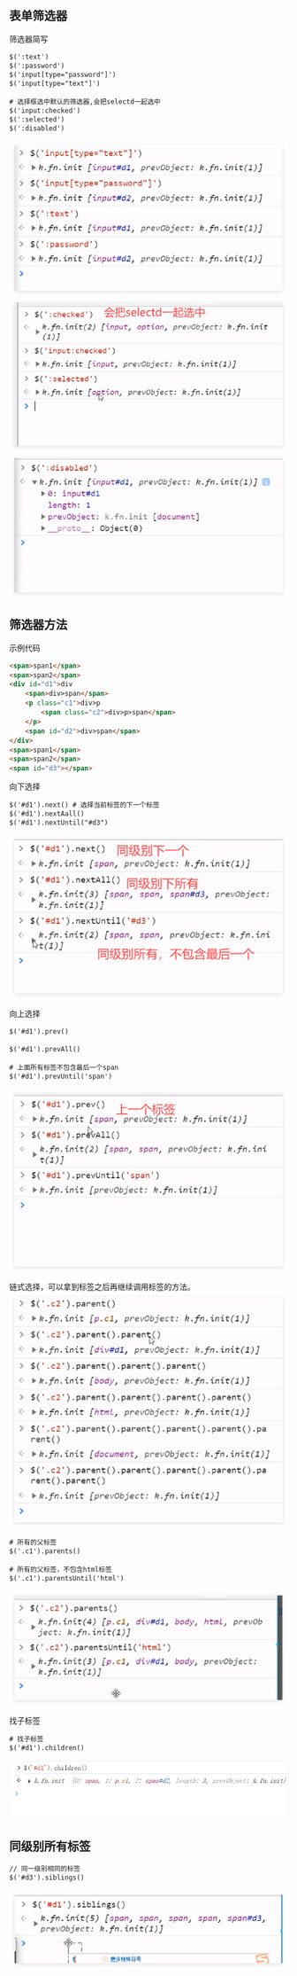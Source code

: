 
## 表单筛选器
筛选器简写
```text
$(':text')
$(':password')
$('input[type="password"]')
$('input[type="text"]')

# 选择框选中默认的筛选器,会把selectd一起选中
$('input:checked')
$(':selected')
$(':disabled')

```
![](1.表单筛选器.png)
![](2.表单筛选器.png)
![](3.表单筛选器.png)

## 筛选器方法

示例代码

```html
<span>span1</span>
<span>span2</span>
<div id="d1">div
    <span>div>span</span>
    <p class="c1">div>p
        <span class="c2">div>p>span</span>
    </p>
    <span id="d2">div>span</span>
</div>
<span>span1</span>
<span>span2</span>
<span id="d3"></span>
```


向下选择
```text
$('#d1').next() # 选择当前标签的下一个标签
$('#d1').nextAall()
$('#d1').nextUntil("#d3")

```
![](4.方法.png)

向上选择
```text
$('#d1').prev()

$('#d1').prevAll()

# 上面所有标签不包含最后一个span
$('#d1').prevUntil('span')

```
![](5.筛选器方法.png)

链式选择，可以拿到标签之后再继续调用标签的方法。
![](6.筛方法.png)

```text
# 所有的父标签
$('.c1').parents()

# 所有的父标签，不包含html标签
$('.c1').parentsUntil('html')

```
![](7.筛选器方法.png)

找子标签

```text
# 找子标签
$('#d1').children()
```
![](8.标签方法找子标签.png)

## 同级别所有标签

```jquery
// 同一级别相同的标签
$('#d3').siblings()

```
![](9.同级别所有.png)
